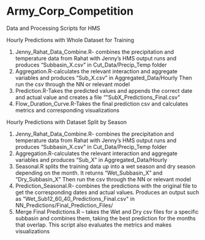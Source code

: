 # Army_Corp_Competition
Data and Processing Scripts for HMS



Hourly Predictions with Whole Dataset for Training

1)	Jenny_Rahat_Data_Combine.R- combines the precipitation and temperature data from Rahat with Jenny’s HMS output runs and produces “Subbasin_X.csv” in Cut_Data/Precip_Temp folder
2)	Aggregation.R-calculates the relevant interaction and aggregate variables and produces “Sub_X.csv” in Aggregated_Data/Hourly
Then run the csv through the NN or relevant model
3)	Prediction.R-Takes the predicted values and appends the correct date and actual value and creates a file “"SubX_Predictions_Final.csv"
4)	Flow_Duration_Curve.R-Takes the final prediction csv and calculates metrics and corresponding visualizations 


Hourly Predictions with Dataset Split by Season


1)	Jenny_Rahat_Data_Combine.R- combines the precipitation and temperature data from Rahat with Jenny’s HMS output runs and produces “Subbasin_X.csv” in Cut_Data/Precip_Temp folder
2)	Aggregation.R-calculates the relevant interaction and aggregate variables and produces “Sub_X” in Aggregated_Data/Hourly
3)	Seasonal.R splits the training data up into a wet season and dry season depending on the month. It returns “Wet_Subbasin_X” and “Dry_Subbasin_X” 
Then run the csv through the NN or relevant model
4)	Prediction_Seasonal.R- combines the predictions with the original file to get the corresponding dates and actual values. Produces an output such as "Wet_Sub12_60_40_Predictions_Final.csv" in NN_Predictions/Final_Prediction_Files/
5)	Merge Final Predictions.R – takes the Wet and Dry csv files for a specific subbasin and combines them, taking the best prediction for the months that overlap. This script also evaluates the metrics and makes visualizations 


